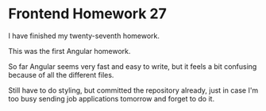 # Frontend Homework 27

I have finished my twenty-seventh homework.

This was the first Angular homework.

So far Angular seems very fast and easy to write, 
but it feels a bit confusing because of all the different files.

Still have to do styling, but committed the repository already,
just in case I'm too busy sending job applications tomorrow and forget to do it.
